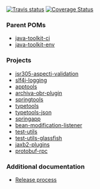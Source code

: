 [![Travis status](https://api.travis-ci.org/no-hope/java-toolkit.svg)](https://travis-ci.org/no-hope/java-toolkit)
[![Coverage Status](https://coveralls.io/repos/no-hope/java-toolkit/badge.svg?branch=master)](https://coveralls.io/r/no-hope/java-toolkit?branch=master)

### Parent POMs

* [java-toolkit-ci](parent/java-toolkit-ci)
* [java-toolkit-env](projects/java-toolkit-env)

### Projects

 * [jsr305-aspectj-validation](projects/jsr305-aspectj-validation)
 * [slf4j-logging](projects/slf4j-logging)
 * [apptools](projects/apptools)
 * [archiva-obr-plugin](projects/archiva-obr-plugin)
 * [springtools](projects/springtools)
 * [typetools](projects/typetools)
 * [typetools-json](projects/typetools-json)
 * [springapp](projects/springapp)
 * [bean-modification-listener](projects/bean-modification-listener)
 * [test-utils](projects/test-utils)
 * [test-utils-glassfish](projects/test-utils-glassfish)
 * [jaxb2-plugins](projects/jaxb2-plugins)
 * [protobuf-rpc](projects/protobuf-rpc)

### Additional documentation

 * [Release process](doc/TOOLKIT-RELEASE.md)
